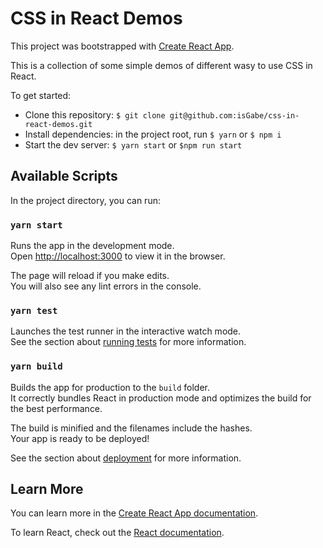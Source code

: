 # CSS in React Demos

This project was bootstrapped with [Create React App](https://github.com/facebook/create-react-app).

This is a collection of some simple demos of different wasy to use CSS in React.

To get started:

- Clone this repository: `$ git clone git@github.com:isGabe/css-in-react-demos.git`
- Install dependencies: in the project root, run `$ yarn` or `$ npm i`
- Start the dev server: `$ yarn start` or `$npm run start`

## Available Scripts

In the project directory, you can run:

### `yarn start`

Runs the app in the development mode.\
Open [http://localhost:3000](http://localhost:3000) to view it in the browser.

The page will reload if you make edits.\
You will also see any lint errors in the console.

### `yarn test`

Launches the test runner in the interactive watch mode.\
See the section about [running tests](https://facebook.github.io/create-react-app/docs/running-tests) for more information.

### `yarn build`

Builds the app for production to the `build` folder.\
It correctly bundles React in production mode and optimizes the build for the best performance.

The build is minified and the filenames include the hashes.\
Your app is ready to be deployed!

See the section about [deployment](https://facebook.github.io/create-react-app/docs/deployment) for more information.

## Learn More

You can learn more in the [Create React App documentation](https://facebook.github.io/create-react-app/docs/getting-started).

To learn React, check out the [React documentation](https://reactjs.org/).
